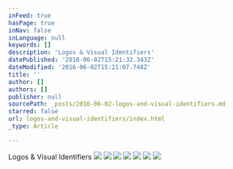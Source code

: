 ```yaml
---
inFeed: true
hasPage: true
inNav: false
inLanguage: null
keywords: []
description: 'Logos & Visual Identifiers'
datePublished: '2016-06-02T15:21:32.343Z'
dateModified: '2016-06-02T15:21:07.748Z'
title: ''
author: []
authors: []
publisher: null
sourcePath: _posts/2016-06-02-logos-and-visual-identifiers.md
starred: false
url: logos-and-visual-identifiers/index.html
_type: Article

---
```

Logos & Visual Identifiers
![](https://the-grid-user-content.s3-us-west-2.amazonaws.com/2be48323-88a7-483a-8e7a-1821b6d16569.jpg)
![](https://the-grid-user-content.s3-us-west-2.amazonaws.com/67b279dd-4874-4a93-9b1d-722b6ef3609e.jpg)
![](https://the-grid-user-content.s3-us-west-2.amazonaws.com/fb39b29c-380d-4ac4-8829-50c691babefa.jpg)
![](https://the-grid-user-content.s3-us-west-2.amazonaws.com/fac4217a-f304-4241-81b2-c9d349358731.jpg)
![](https://the-grid-user-content.s3-us-west-2.amazonaws.com/4ff35bcf-7c1a-4c1b-8a35-8682c66074f0.jpg)
![](https://the-grid-user-content.s3-us-west-2.amazonaws.com/3647c7de-6759-410e-9557-058708ab86eb.jpg)
![](https://the-grid-user-content.s3-us-west-2.amazonaws.com/26ee0945-349b-4aa6-97d4-12dffc99909c.jpg)